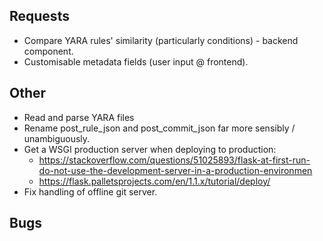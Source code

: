 ## Requests
*  Compare YARA rules' similarity (particularly conditions) - backend component.
*  Customisable metadata fields (user input @ frontend).

## Other
* Read and parse YARA files
*  Rename post_rule_json and post_commit_json far more sensibly / unambiguously.
* Get a WSGI production server when deploying to production:
    * https://stackoverflow.com/questions/51025893/flask-at-first-run-do-not-use-the-development-server-in-a-production-environmen
    * https://flask.palletsprojects.com/en/1.1.x/tutorial/deploy/
* Fix handling of offline git server.

## Bugs